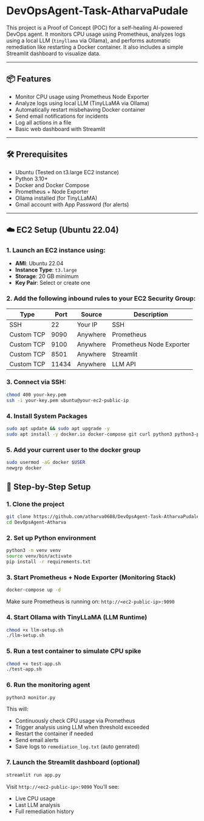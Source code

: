 ﻿﻿
# DevOpsAgent-Task-AtharvaPudale

This project is a Proof of Concept (POC) for a self-healing AI-powered DevOps agent. It monitors CPU usage using Prometheus, analyzes logs using a local LLM (`tinyllama` via Ollama), and performs automatic remediation like restarting a Docker container. It also includes a simple Streamlit dashboard to visualize data.

---

## 📦 Features

- Monitor CPU usage using Prometheus Node Exporter
- Analyze logs using local LLM (TinyLLaMA via Ollama)
- Automatically restart misbehaving Docker container
- Send email notifications for incidents
- Log all actions in a file
- Basic web dashboard with Streamlit

---

## 🛠 Prerequisites

- Ubuntu (Tested on t3.large EC2 instance)
- Python 3.10+
- Docker and Docker Compose
- Prometheus + Node Exporter
- Ollama installed (for TinyLLaMA)
- Gmail account with App Password (for alerts)

---
## ☁️ EC2 Setup (Ubuntu 22.04)

### 1. Launch an EC2 instance using:
   - **AMI**: Ubuntu 22.04
   - **Instance Type**: `t3.large`
   - **Storage**: 20 GB minimum
   - **Key Pair**: Select or create one

### 2. Add the following inbound rules to your EC2 Security Group:

| Type            | Port | Source    | Description              |
|-----------------|------|-----------|--------------------------| 
| SSH             | 22   | Your IP   | SSH                      | 
| Custom TCP      | 9090 | Anywhere  | Prometheus               |
| Custom TCP      | 9100 | Anywhere  | Prometheus Node Exporter |
| Custom TCP      | 8501 | Anywhere  | Streamlit                |
| Custom TCP      | 11434| Anywhere  | LLM API                  |

### 3. Connect via SSH:

```bash
chmod 400 your-key.pem
ssh -i your-key.pem ubuntu@your-ec2-public-ip
```
### 4.  Install System Packages
```bash
sudo apt update && sudo apt upgrade -y
sudo apt install -y docker.io docker-compose git curl python3 python3-pip python3-venv
```
### 5. Add your current user to the docker group
```bash
sudo usermod -aG docker $USER
newgrp docker
```

## 🔧 Step-by-Step Setup

### 1. Clone the project

``` bash
git clone https://github.com/atharva0608/DevOpsAgent-Task-AtharvaPudale.git
cd DevOpsAgent-Atharva 
```

### 2. Set up Python environment
```bash
python3 -m venv venv
source venv/bin/activate
pip install -r requirements.txt
```
### 3. Start Prometheus + Node Exporter (Monitoring Stack)
```bash
docker-compose up -d
```
Make sure Prometheus is running on:
`http://<ec2-public-ip>:9090`
### 4. Start Ollama with TinyLLaMA (LLM Runtime)
```bash
chmod +x llm-setup.sh
./llm-setup.sh
```
### 5. Run a test container to simulate CPU spike
```bash
chmod +x test-app.sh
./test-app.sh
```
### 6. Run the monitoring agent
```bash
python3 monitor.py
```
This will:

- Continuously check CPU usage via Prometheus
- Trigger analysis using LLM when threshold exceeded
- Restart the container if needed
- Send email alerts
- Save logs to `remediation_log.txt` (auto genrated)
### 7. Launch the Streamlit dashboard (optional)
```bash
streamlit run app.py
```
Visit `http://<ec2-public-ip>:9090`
You’ll see:
- Live CPU usage
- Last LLM analysis
- Full remediation history


